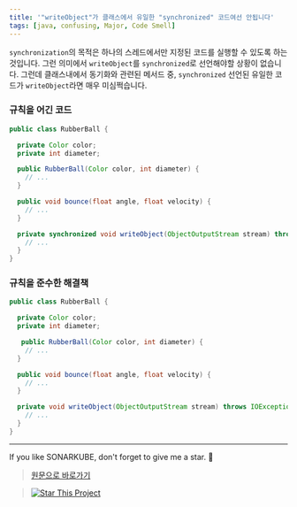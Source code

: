 ```yaml
---
title: '"writeObject"가 클래스에서 유일한 "synchronized" 코드여선 안됩니다'
tags: [java, confusing, Major, Code Smell]
---
```


`synchronization`의 목적은 하나의 스레드에서만 지정된 코드를 실행할 수 있도록 하는 것입니다.
그런 의미에서 `writeObject`를 `synchronized`로 선언해야할 상황이 없습니다. 그런데 클래스내에서 동기화와 관련된 메서드 중, `synchronized` 선언된 유일한 코드가 `writeObject`라면 매우 미심쩍습니다.

### 규칙을 어긴 코드

```java
public class RubberBall {

  private Color color;
  private int diameter;

  public RubberBall(Color color, int diameter) {
    // ...
  }

  public void bounce(float angle, float velocity) {
    // ...
  }

  private synchronized void writeObject(ObjectOutputStream stream) throws IOException { // 규칙을 어긴 코드
    // ...
  }
}
```

### 규칙을 준수한 해결책

```java
public class RubberBall {

  private Color color;
  private int diameter;

   public RubberBall(Color color, int diameter) {
    // ...
  }

  public void bounce(float angle, float velocity) {
    // ...
  }

  private void writeObject(ObjectOutputStream stream) throws IOException {
    // ...
  }
}
```

---

If you like SONARKUBE, don't forget to give me a star. :star2:

> [원문으로 바로가기](https://rules.sonarsource.com/java/tag/confusing/RSPEC-5973)

> [![Star This Project](https://img.shields.io/github/stars/kantabile/sonarkube.svg?label=Stars&style=social)](https://github.com/kantabile/sonarkube)
